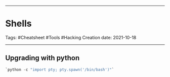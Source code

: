 -----------------------------------------------
# Shells
Tags:  #Cheatsheet #Tools #Hacking 
Creation date: 2021-10-18

-----------------------------------------------

## Upgrading with python

```python
`python -c "import pty; pty.spawn('/bin/bash')"`
```


